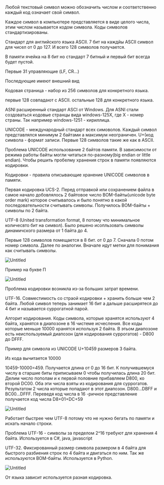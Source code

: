 Любой текстовый символ можно обозначить числом и соответственно каждый код означает свой символ.

Каждое символ в компьютере представляется в виде целого числа, этим числом называется кодом символа. Коды символов стандартизированы.

Стандарт для английского языка ASCII. 7 бит на каждйы ASCII символ для чисел от 0 до 127. И всего 128 символов получается.

В памяти ячейка на 8 бит но стандарт 7 битный и первый бит всегда будет пустой.

Первые 31 управляющие (LF, CR…)

Последующие имеют внешний вид

Кодовая страница - набор из 256 символов для конкретного языка.

первые 128 совпадают с ASCII. остальные 128 для конкретного языка.

ASNI расширенный стандарт ASCI от Windows. Для ASNI стали создоваться кодовые странцы вида windows-125X, где X - номер страны. Так например windows-1251 - кириллица.

UNICODE - международный стандарт всех симоволов. Каждый символ представлялся минимум 2 байтами а максимум неограничен. U+(код символа - формат записи. Первые 128 символов такие же как в ASCII.

Проблема UNICODE использование 2 байтов памяти. В зависимости от режима работы байты могли читаться по-разному(big endian or little endian). Чтобы решить пробелму хранения строк в памяти появляются кодировки.

Кодировки - правила описывающие хранение UNICODE символов в памяти.

Первая кодировка UCS-2. Перед отправкой или сохранением файла в самое начало добовлялось 2 байтовое число BOM-байты(unicode byte order mark) которое считывалось и было понятно в какой последовательности считывать символы. Получилось BOM-байты + символы по 2 байта.

UTF-8 (United transformation format, 8 потому что минимальное количесвто бит на символ). Было решено исопльзовать символы динамичского размера от 1 байта до 4.

Первые 128 символов помещается в 8 бит. от 0 до 7. Сначала 0 потом номер символа. Далее по аналогии. Вначале идут метки для понимания как считывать символы.

![Untitled](https://prod-files-secure.s3.us-west-2.amazonaws.com/bc93acf9-0c65-448b-8aee-172ff6347445/899801c4-6be7-462e-9cfa-409a26abeba1/Untitled.png)

Пример на букве П

![Untitled](https://prod-files-secure.s3.us-west-2.amazonaws.com/bc93acf9-0c65-448b-8aee-172ff6347445/6e1682fe-5453-4692-82e7-096158cb0d5b/Untitled.png)

Проблема кодировки возникла из-за больших затрат времени.

UTF-16. Совместимость со страой кодировки + хранить больше чем 2 байта. Любой символ теперь занимает 16 бит а дальше расширятеся до 4 бит и называется суррогатной парой.

Алгорит кодирования. Коды символа, которые хранятся используют 4 байта, хранятся в диапозоне в 16 чистеме исчесления. Все коды которые меньше 10000 хранятся используя 2 байта. В этьом диапозоне есть неиспользуемый диапозон (для кодирования суррогатов) - D800 до DFFF.

Пример для символа из UNICODE U+10459 размеров 3 байта.

Из кода вычитается 10000

10459-10000=459. Получается длина от 0 до 16 бит. К получившемуся числу в старшие биты приписываем 0 чтобы получилась длина 20 бит. Делим число пополам и к первой половние прибавляем D800, ко второй DC00. Оба эти числа взяты из кодирования для суррогатов. Результатом 2 числа которые попадают в этот диапозон. D800…DBFF и ВС00…DFFF. Переведя код числа в 16 -ричное представление получается код числа D8+01+DC+59

![Untitled](https://prod-files-secure.s3.us-west-2.amazonaws.com/bc93acf9-0c65-448b-8aee-172ff6347445/35a1e63b-8b9a-4969-8ff3-5646a7a9cd57/Untitled.png)

Работает быстрее чем UTF-8 потому что не нужно бегать по памяти и искать начало строки.

Проблема UTF-16 - символы за пределом 2^16 требуют для хранения 4 байта. Используется в C#, java, javascript

UTF-32. Фиксированный размер символа размером в 4 байта для быстрого разбиения строк по 4 байта и двигаться по ним. Так же используются BOM-байты. Используется в Python.

![Untitled](https://prod-files-secure.s3.us-west-2.amazonaws.com/bc93acf9-0c65-448b-8aee-172ff6347445/6e1b9553-3795-4705-8ba2-c0c283de7a1f/Untitled.png)

От языка зависит используется разная кодировка.